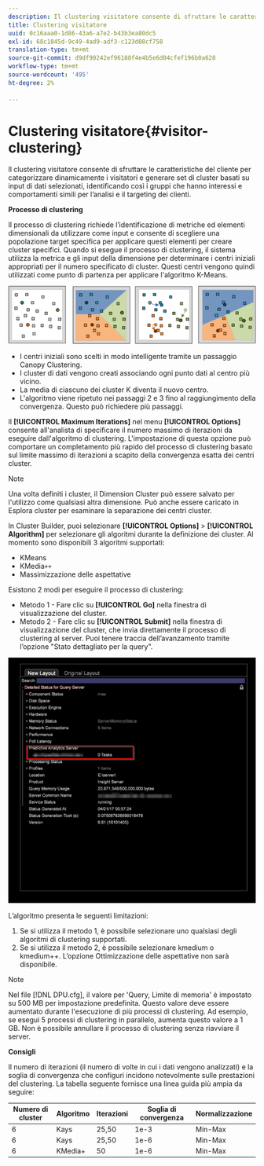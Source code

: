 ```yaml
---
description: Il clustering visitatore consente di sfruttare le caratteristiche del cliente per categorizzare dinamicamente i visitatori e generare set di cluster basati su input di dati selezionati, identificando così i gruppi che hanno interessi e comportamenti simili per l’analisi e il targeting dei clienti.
title: Clustering visitatore
uuid: 0c16aaa0-1d86-43a6-a7e2-b43b3ea80dc5
exl-id: 68c1845d-9c49-4ad9-adf3-c123d08cf758
translation-type: tm+mt
source-git-commit: d9df90242ef96188f4e4b5e6d04cfef196b0a628
workflow-type: tm+mt
source-wordcount: '495'
ht-degree: 2%

---
```


# Clustering visitatore{#visitor-clustering}

Il clustering visitatore consente di sfruttare le caratteristiche del cliente per categorizzare dinamicamente i visitatori e generare set di cluster basati su input di dati selezionati, identificando così i gruppi che hanno interessi e comportamenti simili per l’analisi e il targeting dei clienti.

**Processo di clustering**

Il processo di clustering richiede l’identificazione di metriche ed elementi dimensionali da utilizzare come input e consente di scegliere una popolazione target specifica per applicare questi elementi per creare cluster specifici. Quando si esegue il processo di clustering, il sistema utilizza la metrica e gli input della dimensione per determinare i centri iniziali appropriati per il numero specificato di cluster. Questi centri vengono quindi utilizzati come punto di partenza per applicare l&#39;algoritmo K-Means.

![](assets/K_algorithm.png)

* I centri iniziali sono scelti in modo intelligente tramite un passaggio Canopy Clustering.
* I cluster di dati vengono creati associando ogni punto dati al centro più vicino.
* La media di ciascuno dei cluster K diventa il nuovo centro.
* L&#39;algoritmo viene ripetuto nei passaggi 2 e 3 fino al raggiungimento della convergenza. Questo può richiedere più passaggi.

Il **[!UICONTROL Maximum Iterations]** nel menu **[!UICONTROL Options]** consente all&#39;analista di specificare il numero massimo di iterazioni da eseguire dall&#39;algoritmo di clustering. L&#39;impostazione di questa opzione può comportare un completamento più rapido del processo di clustering basato sul limite massimo di iterazioni a scapito della convergenza esatta dei centri cluster.

>[!NOTE]
>
>Una volta definiti i cluster, il Dimension Cluster può essere salvato per l&#39;utilizzo come qualsiasi altra dimensione. Può anche essere caricato in Esplora cluster per esaminare la separazione dei centri cluster.

In Cluster Builder, puoi selezionare **[!UICONTROL Options]** > **[!UICONTROL Algorithm]** per selezionare gli algoritmi durante la definizione dei cluster. Al momento sono disponibili 3 algoritmi supportati:

* KMeans
* KMedia`++`
* Massimizzazione delle aspettative

Esistono 2 modi per eseguire il processo di clustering:

* Metodo 1 - Fare clic su **[!UICONTROL Go]** nella finestra di visualizzazione del cluster.
* Metodo 2 - Fare clic su **[!UICONTROL Submit]** nella finestra di visualizzazione del cluster, che invia direttamente il processo di clustering al server. Puoi tenere traccia dell’avanzamento tramite l’opzione &quot;Stato dettagliato per la query&quot;.

![](assets/dwb_visitorclustering.png)

L’algoritmo presenta le seguenti limitazioni:

1. Se si utilizza il metodo 1, è possibile selezionare uno qualsiasi degli algoritmi di clustering supportati.
1. Se si utilizza il metodo 2, è possibile selezionare kmedium o kmedium++. L’opzione Ottimizzazione delle aspettative non sarà disponibile.

>[!NOTE]
>
>Nel file [!DNL DPU.cfg], il valore per &#39;Query, Limite di memoria&#39; è impostato su 500 MB per impostazione predefinita. Questo valore deve essere aumentato durante l&#39;esecuzione di più processi di clustering. Ad esempio, se esegui 5 processi di clustering in parallelo, aumenta questo valore a 1 GB. Non è possibile annullare il processo di clustering senza riavviare il server.

**Consigli**

Il numero di iterazioni (il numero di volte in cui i dati vengono analizzati) e la soglia di convergenza che configuri incidono notevolmente sulle prestazioni del clustering. La tabella seguente fornisce una linea guida più ampia da seguire:

| Numero di cluster | Algoritmo | Iterazioni | Soglia di convergenza | Normalizzazione |
|---|---|---|---|---|
| 6 | Kays | 25,50 | 1e-3 | Min-Max |
| 6 | Kays | 25,50 | 1e-6 | Min-Max |
| 6 | KMedia+ | 50 | 1e-6 | Min-Max |
